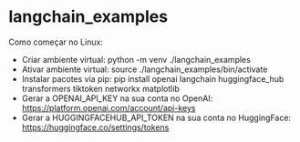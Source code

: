 # langchain_examples

Como começar no Linux:
- Criar ambiente virtual: python -m venv ./langchain_examples
- Ativar ambiente virtual: source ./langchain_examples/bin/activate
- Instalar pacotes via pip: pip install openai langchain huggingface_hub transformers tiktoken networkx matplotlib
- Gerar a OPENAI_API_KEY na sua conta no OpenAI: https://platform.openai.com/account/api-keys
- Gerar a HUGGINGFACEHUB_API_TOKEN na sua conta no HuggingFace: https://huggingface.co/settings/tokens 
